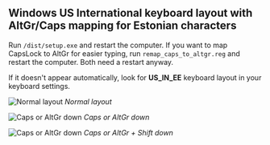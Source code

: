 ## Windows US International keyboard layout with AltGr/Caps mapping for Estonian characters

Run `/dist/setup.exe` and restart the computer. If you want to map CapsLock to AltGr for easier typing, run `remap_caps_to_altgr.reg` and restart the computer. Both need a restart anyway.

If it doesn't appear automatically, look for **US_IN_EE** keyboard layout in your keyboard settings.

![Normal layout](images/layout.png)
*Normal layout*


![Caps or AltGr down](images/layoutAltGr.png)
*Caps or AltGr down*


![Caps or AltGr down](images/layoutShftAltGr.png)
*Caps or AltGr + Shift down*
